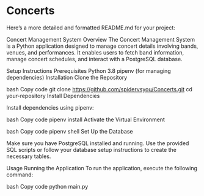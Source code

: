 # Concerts

Here’s a more detailed and formatted README.md for your project:

Concert Management System
Overview
The Concert Management System is a Python application designed to manage concert details involving bands, venues, and performances. It enables users to fetch band information, manage concert schedules, and interact with a PostgreSQL database.

Setup Instructions
Prerequisites
Python 3.8
pipenv (for managing dependencies)
Installation
Clone the Repository

bash
Copy code
git clone https://github.com/spidervsyou/Concerts.git
cd your-repository
Install Dependencies

Install dependencies using pipenv:

bash
Copy code
pipenv install
Activate the Virtual Environment

bash
Copy code
pipenv shell
Set Up the Database

Make sure you have PostgreSQL installed and running. Use the provided SQL scripts or follow your database setup instructions to create the necessary tables.

Usage
Running the Application
To run the application, execute the following command:

bash
Copy code
python main.py
